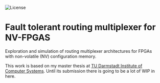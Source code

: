 ![License](https://img.shields.io/github/license/gaialucas/fault-tolerant-routing-mux?color=blue)

# Fault tolerant routing multiplexer for NV-FPGAS

Exploration and simulation of routing multiplexer architectures for FPGAs with non-volatile (NV) configuration memory.

This work is based on my master thesis at [TU Darmstadt Institute of Computer Systems](https://www.rs.tu-darmstadt.de/). Until its submission there is going to be a lot of WIP in here.
